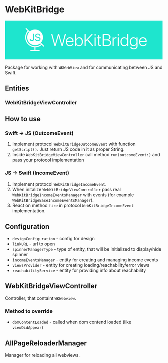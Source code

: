 # WebKitBridge

![](./Resources/wk_logo.jpg)

Package for working with `WKWebView` and for communicating between JS and Swift.

## Entities

### WebKitBridgeViewController

## How to use

### Swift -> JS (OutcomeEvent)

1. Implement protocol `WebKitBridgeOutcomeEvent` with function `getScript()`. Just return JS code in it as proper String.
2. Inside `WebKitBridgeViewController` call method `run(outcomeEvent:)` and pass your protocol implementation

### JS -> Swift (IncomeEvent)

1. Implement protocol `WebKitBridgeIncomeEvent`. 
2. When initalize `WebKitBridgeViewController` pass real `WebKitBridgeIncomeEventsManager` with events (for example `WebKitBridgeBaseIncomeEventsManager`).
3. React on method `fire` in protocol `WebKitBridgeIncomeEvent` implementation.

## Configuration

- `designConfiguration` - config for design
- `linkURL` - url to open
- `spinnerManagerType` - type of entity, that will be initialized to display/hide spinner
- `incomeEventsManager` - entity for creating and managing income events
- `viewsProvider` - entity for creating loading/reachability/error views
- `reachabilityService` - entity for providing info about reachability

## WebKitBridgeViewController

Controller, that containt `WKWebview`.

### Method to override

- `domContentLoaded` - called when dom contend loaded (like `viewDidAppear`) 

## AllPageReloaderManager

Manager for reloading all webviews.
